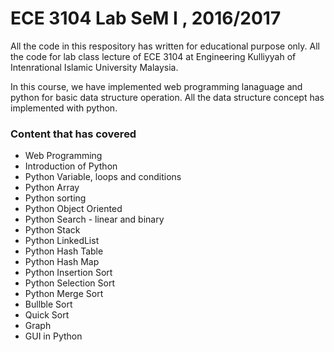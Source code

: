 # ECE 3104 Lab SeM I , 2016/2017

All the code in this respository has written for educational purpose only. All the code for lab class lecture of ECE 3104 at Engineering Kulliyyah of Intenrational Islamic University Malaysia. 

In this course, we have implemented web programming lanaguage and python for basic data structure operation. All the data structure concept has implemented with python. 



### Content that has covered  
- Web Programming 
- Introduction of Python 
- Python Variable, loops and conditions
- Python Array
- Python sorting
- Python Object Oriented 
- Python Search - linear and binary
- Python Stack 
- Python LinkedList
- Python Hash Table
- Python Hash Map
- Python Insertion Sort
- Python Selection Sort
- Python Merge Sort
- Bullble Sort
- Quick Sort
- Graph
- GUI in Python



